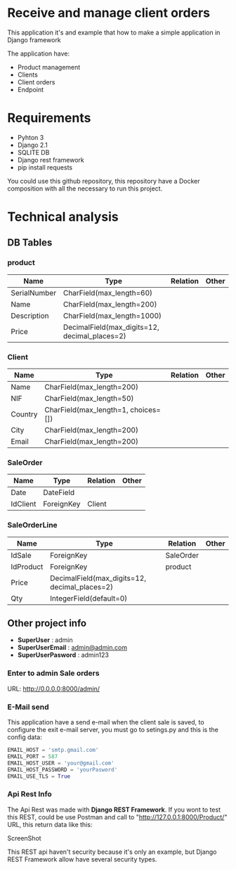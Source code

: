 # Receive and manage client orders

This application it's and example that how to make a simple application in Django framework

The application have:

 - Product management
 - Clients
 - Client orders
 - Endpoint

# Requirements

 - Pyhton 3
 - Django 2.1
 - SQLITE DB
 - Django rest framework
 - pip install requests
 
You could use this github repository,  this repository have a Docker composition with all the necessary to run this project.

# Technical analysis

## DB Tables
### product
  

| Name         | Type                                          | Relation | Other |
|--------------|-----------------------------------------------|----------|-------|
| SerialNumber | CharField(max_length=60)                      |          |       |
| Name         | CharField(max_length=200)                     |          |       |
| Description  | CharField(max_length=1000)                    |          |       |
| Price        | DecimalField(max_digits=12, decimal_places=2) |          |       | 

### Client


| Name    | Type                                | Relation | Other |
|---------|-------------------------------------|----------|-------|
| Name    | CharField(max_length=200)           |          |       |
| NIF     | CharField(max_length=50)            |          |       |
| Country | CharField(max_length=1, choices=[]) |          |       |
| City    | CharField(max_length=200)           |          |       |
| Email   | CharField(max_length=200)           |          |       |

### SaleOrder


| Name     | Type                                | Relation | Other |
|----------|-------------------------------------|----------|-------|
| Date     | DateField                           |          |       |
| IdClient | ForeignKey                          | Client   |       |

### SaleOrderLine

| Name      | Type                                          | Relation  | Other |
|-----------|-----------------------------------------------|-----------|-------|
| IdSale    | ForeignKey                                    | SaleOrder |       |
| IdProduct | ForeignKey                                    | product   |       |
| Price     | DecimalField(max_digits=12, decimal_places=2) |           |       |
| Qty       | IntegerField(default=0)                       |           |       |

## Other project info

* **SuperUser** : admin
* **SuperUserEmail** : admin@admin.com
* **SuperUserPasword** : admin123

### Enter to admin Sale orders

URL: http://0.0.0.0:8000/admin/

### E-Mail send

This application have a send e-mail when the client sale is saved, to configure the exit e-mail server, you must go to setings.py and this is the config data:

```python
EMAIL_HOST = 'smtp.gmail.com'
EMAIL_PORT = 587
EMAIL_HOST_USER = 'your@gmail.com'
EMAIL_HOST_PASSWORD = 'yourPasword'
EMAIL_USE_TLS = True
```
### Api Rest Info

The Api Rest was made with **Django REST Framework**.
If you wont to test this REST, could be use Postman and call to "http://127.0.0.1:8000/Product/" URL, this return data like this:

ScreenShot

This REST api haven't security because it's only an example, but Django REST Framework allow have several security types.


